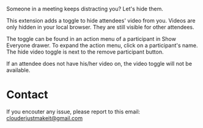Someone in a meeting keeps distracting you? Let's hide them.

This extension adds a toggle to hide attendees' video from you. Videos are only hidden in your local browser. They are still visible for other attendees.

The toggle can be found in an action menu of a participant in Show Everyone drawer. To expand the action menu, click on a participant's name. The hide video toggle is next to the remove participant button.

If an attendee does not have his/her video on, the video toggle will not be available.

# Contact

If you encouter any issue, please report to this email: clouderjustmakeit@gmail.com
